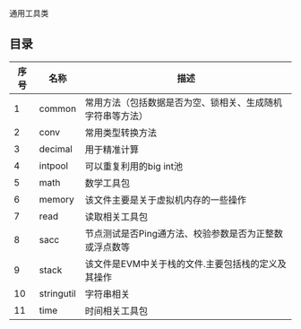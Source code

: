 通用工具类

## 目录
 序号 | 名称 | 描述 
---|---|---
 1 | common | 常用方法（包括数据是否为空、锁相关、生成随机字符串等方法） 
 2 | conv | 常用类型转换方法  
 3 | decimal | 用于精准计算  
 4 | intpool | 可以重复利用的big int池  
 5 | math | 数学工具包  
 6 | memory | 该文件主要是关于虚拟机内存的一些操作  
 7 | read | 读取相关工具包  
 8 | sacc |  节点测试是否Ping通方法、校验参数是否为正整数或浮点数等  
 9 | stack | 该文件是EVM中关于栈的文件.主要包括栈的定义及其操作  
 10 | stringutil | 字符串相关  
 11 | time | 时间相关工具包  
   
 
 
